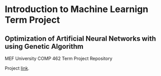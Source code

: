 # Introduction to Machine Learnign Term Project
## Optimization of Artificial Neural Networks with using Genetic Algorithm

MEF University COMP 462 Term Project Repository

Project [link](https://editor.p5js.org/iboraham/present/OOT8c-nLL).

